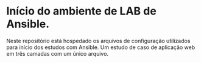 # Início do ambiente de LAB de Ansible.
Neste repositório está hospedado os arquivos de configuração utilizados para início dos estudos com Ansible.
Um estudo de caso de aplicação web em três camadas com um único arquivo.
